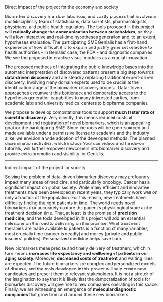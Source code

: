 Direct impact of the project for the economy and society

Biomarker discovery is a slow, laborious, and costly process that involves a multidisciplinary team of statisticians, data scientists, pharmacologists, physicians, and public health regulators. The tools proposed in this project will **radically change the communication between stakeholders**, as they will allow interactive and real-time hypotheses generation and, to an extent, hypotheses evaluation. The participating SME Genialis has a first-hand experience of how difficult it is to explain and justify gene set selection to health authorities – in Genialis' case, the FDA – and diagnostic companies. We see the proposed interactive visual modules as a crucial innovation.

The proposed methods of integrating the public knowledge bases into the automatic interpretation of discovered patterns present a big step towards **data-driven discovery** and are steadily replacing traditional expert-driven discovery. Involving many domain experts used to be crucial at the identification stage of the biomarker discovery process. Data-driven approaches circumvent this bottleneck and democratize access to the hypothesis generation capabilities to many interested parties, from academic labs and university medical centers to biopharma companies.

We propose to develop computational tools to support **much faster rate of scientific discovery**. Very directly, this means reduced costs of development and registration of novel biomarkers, which is an appealing goal for the participating SME. Since the tools will be open-sourced and made available under a permissive license to academia and the industry alike, we envision a wide adoption of the developed methods. The planned dissemination activities, which include YouTube videos and hands-on tutorials, will further empower newcomers into biomarker discovery and provide extra promotion and visibility for Genialis.

---
Indirect impact of the project for society

Solving the problem of data-driven biomarker discovery may profoundly impact many areas of medicine, and particularly oncology. Cancer has a significant impact on global society. While many efficient and innovative treatments have been developed in recent years, they typically work well on only a fraction of the population. For this reason, new treatments have difficulty finding the right patients in time. The world needs novel biomarkers that accurately capture the patient's physiological state at the treatment decision time. That, at least, is the promise of **precision medicine**, and the tools developed in this project will add an essential milestone on the road to delivering on this promise. What treatment therapies are made available to patients is a function of many variables, most crucially time (cancer is deadly) and money (private and public insurers' policies). Personalized medicine helps save both. 

New biomarkers mean precise and timely delivery of treatment, which in turn means **increased life expectancy and wellbeing of patients in our aging society**. Moreover, **decreased costs of treatment** and waiting lines are expected. The future biomarkers are complex and personalized models of disease, and the tools developed in this project will help create new candidates and present them to relevant stakeholders. It is not a stretch of the imagination to say that it is likely that the democratization of tools for biomarker discovery will give rise to new companies operating in this space. Finally, we are witnessing an emergence of **molecular diagnostic companies** that grow from and around these new biomarkers. 